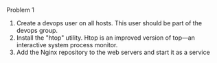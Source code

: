 
Problem 1
1. Create a devops user on all hosts. This user should be part of the
   devops group.
2. Install the "htop" utility. Htop is an improved version of top—an interactive
   system process monitor.
3. Add the Nginx repository to the web servers and start it as a service